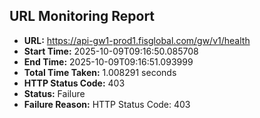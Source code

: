 ## URL Monitoring Report

- **URL:** https://api-gw1-prod1.fisglobal.com/gw/v1/health
- **Start Time:** 2025-10-09T09:16:50.085708
- **End Time:** 2025-10-09T09:16:51.093999
- **Total Time Taken:** 1.008291 seconds
- **HTTP Status Code:** 403
- **Status:** Failure
- **Failure Reason:** HTTP Status Code: 403
